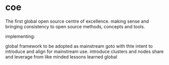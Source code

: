 # coe
The first global open source centre of excellence. making sense and bringing consistency to open source methods, concepts and tools.

implementing:

global framework to be adopted as mainstream goto with thte intent to introduce and align for mainstream use.
introduce clusters and nodes
share and leverage from like minded
lessons learned
global
